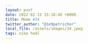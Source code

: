 ```yaml
---
layout: post
date: 2022-02-15 15:18:49 +0000.
title: Meme #34
twitter_author: "@1e9petrichor"
local_file: /assets/images/34.jpeg
tags: nike hodl
---
```

